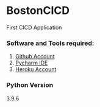 # BostonCICD
First CICD Application 

### Software and Tools required:
1. [Github Account](https://github.com/PremVarma5142)
2. [Pycharm IDE](https://www.jetbrains.com/pycharm/download/#section=windows)
3. [Heroku Account](https://id.heroku.com/login)

### Python Version
3.9.6

